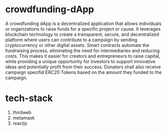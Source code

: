 # crowdfunding-dApp
A crowdfunding dApp is a decentralized application that allows individuals or organizations to raise funds for a specific project or cause. It leverages blockchain technology to create a transparent, secure, and decentralized platform where users can contribute to a campaign by sending cryptocurrency or other digital assets. Smart contracts automate the fundraising process, eliminating the need for intermediaries and reducing costs. This makes it easier for creators and entrepreneurs to raise capital, while providing a unique opportunity for investors to support innovative ideas and potentially profit from their success. Donators shall also receive campaign specifid ERC20 Tokens based on the amount they funded to the campaign.

# tech-stack
1. thirdweb
2. metamask
3. reactjs
